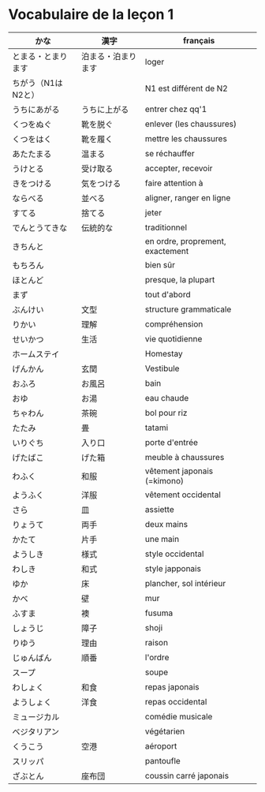 Vocabulaire de la leçon 1
==================

|かな                  |  漢字           |        français|
|---------------------|-----------------|--------|
|とまる・とまります      | 泊まる・泊まります | loger |
|ちがう（N1はN2と）      |                | N1 est différent de N2|
|うちにあがる           | うちに上がる     | entrer chez qq'1|
|くつをぬぐ             | 靴を脱ぐ        | enlever (les chaussures)|
|くつをはく             | 靴を履く        | mettre les chaussures|
|あたたまる             | 温まる          | se réchauffer|
|うけとる               | 受け取る        | accepter, recevoir|
|きをつける             | 気をつける       | faire attention à|
|ならべる              | 並べる           | aligner, ranger en ligne|
|すてる                | 捨てる           | jeter|
|でんとうてきな         | 伝統的な          | traditionnel|
|きちんと             |                  | en ordre, proprement, exactement|
|もちろん             |                  | bien sûr|
|ほとんど             |                  | presque, la plupart|
|まず                |                  | tout d'abord|
|ぶんけい             | 文型              | structure grammaticale|
|りかい               | 理解              | compréhension|
|せいかつ             | 生活              | vie quotidienne|
|ホームステイ         |                   | Homestay|
|げんかん             | 玄関              | Vestibule|
|おふろ              |お風呂              | bain|
|おゆ               | お湯               | eau chaude|
|ちゃわん            | 茶碗               | bol pour riz|
|たたみ              | 畳                | tatami|
|いりぐち            | 入り口             | porte d'entrée|
|げたばこ            | げた箱             | meuble à chaussures|
|わふく              | 和服              | vêtement japonais (=kimono)|
|ようふく             | 洋服           | vêtement occidental|
|さら                | 皿               | assiette|
|りょうて            | 両手              | deux mains|
|かたて              | 片手             | une main|
|ようしき            | 様式             | style occidental|
|わしき              | 和式             | style japponais|
|ゆか               | 床               | plancher, sol intérieur|
|かべ               | 壁               | mur|
|ふすま             | 襖               | fusuma|
|しょうじ           | 障子              | shoji|
|りゆう             | 理由              | raison|
|じゅんばん          | 順番              | l'ordre|
|スープ             |                   | soupe|
|わしょく           | 和食               | repas japonais|
|ようしょく          | 洋食              | repas occidental|
|ミュージカル        |                  | comédie musicale|
|ベジタリアン        |                  | végétarien|
|くうこう           | 空港              | aéroport|
|スリッパ           |                  | pantoufle|
|ざぶとん           | 座布団            | coussin carré japonais|
